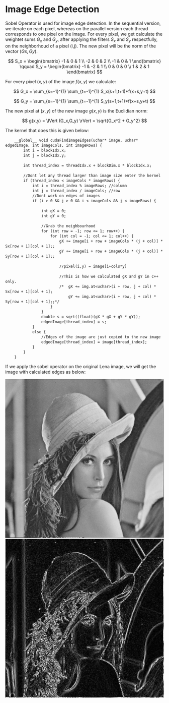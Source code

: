# Image Edge Detection 

Sobel Operator is used for image edge detection. In the sequential version, we iterate on each pixel, whereas on the parallel version each thread corresponds to one pixel on the image. For every pixel, we get calculate the weightet sums $G_x$ and $G_y$, after applying the filters $S_x$ and $S_y$ respectfully, on the neighborhoud of a pixel (i,j). The new pixel will be the norm of the vector $(Gx,Gy)$.

$$
S_x = \begin{bmatrix}
-1 & 0 & 1 \\
-2 & 0 & 2 \\
-1 & 0 & 1
\end{bmatrix} \qquad
S_y = \begin{bmatrix}
-1 & -2 & 1 \\
 0 & 0 & 0 \\
 1 & 2 & 1
\end{bmatrix}
$$

For every pixel $(x,y)$ of the image $f(x,y)$  we calculate:

$$ G_x = \sum_{s=-1}^{1} \sum_{t=-1}^{1} S_x(s+1,t+1)*f(x+s,y+t) $$ 

$$ G_y = \sum_{s=-1}^{1} \sum_{t=-1}^{1} S_y(s+1,t+1)*f(x+s,y+t) $$ 

The new pixel at $(x,y)$ of the new image $g(x,y)$ is the Euclidian norm:

$$ g(x,y) = \lVert (G_x,G_y) \rVert = \sqrt{G_x^2 + G_y^2} $$

The kernel that does this is given below:

```
	__global__ void cudaFindImageEdges(uchar* image, uchar* edgedImage, int imageCols, int imageRows) {
		int i = blockIdx.x;
		int j = blockIdx.y;

		int thread_index = threadIdx.x + blockDim.x * blockIdx.x;

		//Dont let any thread larger than image size enter the kernel
		if (thread_index < imageCols * imageRows) {
			int i = thread_index % imageRows; //column
			int j = thread_index / imageCols; //row
			//Dont work on edges of images
			if (i > 0 && j > 0 && i < imageCols && j < imageRows) {

				int gX = 0;
				int gY = 0;

				//Grab the neighbourhood
				for (int row = -1; row <= 1; row++) {
					for (int col = -1; col <= 1; col++) {
						gX += image[i + row + imageCols * (j + col)] * Sx[row + 1][col + 1];;
						gY += image[i + row + imageCols * (j + col)] * Sy[row + 1][col + 1];;

						//pixel(i,y) = image[i+cols*y]
					
						//This is how we calculated gX and gY in c++ only.
						/*	gX += img.at<uchar>(i + row, j + col) * Sx[row + 1][col + 1];
							gY += img.at<uchar>(i + row, j + col) * Sy[row + 1][col + 1];;*/
					}
				}
				double s = sqrt((float)(gX * gX + gY * gY));
				edgedImage[thread_index] = s;
			}
			else {
				//Edges of the image are just copied to the new image
				edgedImage[thread_index] = image[thread_index];
			}
		}
	}
```

If we apply the sobel operator on the original Lena image, we will get the image with calculated edges as below:

<div>
 <img src = "readMeImages/lena.jpg">
  <img src = "readMeImages/lena_edges.jpg">
</div>


